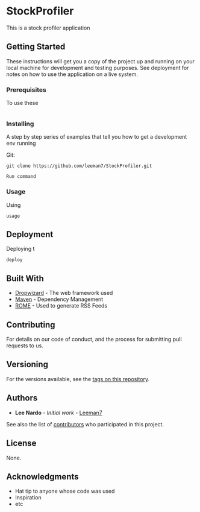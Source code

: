 # StockProfiler

This is a stock profiler application

## Getting Started

These instructions will get you a copy of the project up and running on your local machine for development and testing purposes. See deployment for notes on how to use the application on a live system.

### Prerequisites

To use these 

```

```

### Installing

A step by step series of examples that tell you how to get a development env running

Git:
```
git clone https://github.com/leeman7/StockProfiler.git
```


```
Run command
```

### Usage

Using 
```
usage
```

## Deployment

Deploying t

```
deploy
```

## Built With

* [Dropwizard](http://www.dropwizard.io/1.0.2/docs/) - The web framework used
* [Maven](https://maven.apache.org/) - Dependency Management
* [ROME](https://rometools.github.io/rome/) - Used to generate RSS Feeds

## Contributing

For details on our code of conduct, and the process for submitting pull requests to us.

## Versioning

For the versions available, see the [tags on this repository](https://github.com/your/project/tags). 

## Authors

* **Lee Nardo** - *Initial work* - [Leeman7](https://github.com/leeman7)

See also the list of [contributors](https://github.com/your/project/contributors) who participated in this project.

## License

None.

## Acknowledgments

* Hat tip to anyone whose code was used
* Inspiration
* etc

